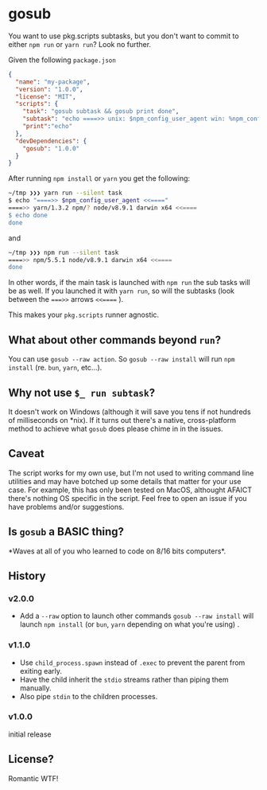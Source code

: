 # gosub

You want to use pkg.scripts subtasks, but you don't want to commit to either `npm run` or `yarn run`? Look no further.

Given the following `package.json`

```JSON
{
  "name": "my-package",
  "version": "1.0.0",
  "license": "MIT",
  "scripts": {
    "task": "gosub subtask && gosub print done",
    "subtask": "echo ====>> unix: $npm_config_user_agent win: %npm_config_user_agent% <<====",
    "print":"echo"
  },
  "devDependencies": {
    "gosub": "1.0.0"
  }
}
```

After running `npm install` or `yarn` you get the following:

```BASH
~/tmp ❯❯❯ yarn run --silent task
$ echo "====>> $npm_config_user_agent <<===="
====>> yarn/1.3.2 npm/? node/v8.9.1 darwin x64 <<====
$ echo done
done
```

and

```BASH
~/tmp ❯❯❯ npm run --silent task
====>> npm/5.5.1 node/v8.9.1 darwin x64 <<====
done
```

In other words, if the main task is launched with `npm run` the sub tasks will be as well. If you launched it with `yarn run`, so will the subtasks (look between the `===>>` arrows `<<====` ).

This makes your `pkg.scripts` runner agnostic.

## What about other commands beyond `run`?

You can use `gosub --raw action`. So `gosub --raw install` will run `npm install` (re. `bun`, `yarn`, etc...).

## Why not use `$_ run subtask`?

It doesn't work on Windows (although it will save you tens if not hundreds of milliseconds on *nix). If it turns out there's a native, cross-platform method to achieve what `gosub` does please chime in in the issues.

## Caveat

The script works for my own use, but I'm not used to writing command line utilities and may have botched up some details that matter for your use case. For example, this has only been tested on MacOS, althought AFAICT there's nothing OS specific in the script. Feel free to open an issue if you have problems and/or suggestions.

## Is `gosub` a BASIC thing?

\*Waves at all of you who learned to code on 8/16 bits computers\*.

## History

### v2.0.0

- Add a `--raw` option to launch other commands `gosub --raw install` will launch `npm install` (or `bun`, `yarn` depending on what you're using) .

### v1.1.0

- Use `child_process.spawn` instead of `.exec` to prevent the parent from exiting early.
- Have the child inherit the `stdio` streams rather than piping them manually.
- Also pipe `stdin` to the children processes.

### v1.0.0

initial release

## License?

Romantic WTF!
